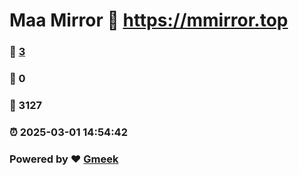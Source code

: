 # Maa Mirror :link: https://mmirror.top 
### :page_facing_up: [3](https://mmirror.top/tag.html) 
### :speech_balloon: 0 
### :hibiscus: 3127 
### :alarm_clock: 2025-03-01 14:54:42 
### Powered by :heart: [Gmeek](https://github.com/Meekdai/Gmeek)
